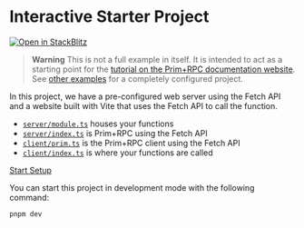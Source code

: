 # Interactive Starter Project

[![Open in StackBlitz](https://developer.stackblitz.com/img/open_in_stackblitz_small.svg)](https://stackblitz.com/github/doseofted/prim-rpc-examples/tree/main/starter)

> **Warning** This is not a full example in itself. It is intended to act as a
> starting point for the
> [tutorial on the Prim+RPC documentation website](https://prim.doseofted.me/docs/setup).
> See [other examples](../) for a completely configured project.

In this project, we have a pre-configured web server using the Fetch API and a
website built with Vite that uses the Fetch API to call the function.

- [`server/module.ts`](./server/index.ts) houses your functions
- [`server/index.ts`](./server/index.ts) is Prim+RPC using the Fetch API
- [`client/prim.ts`](./client/prim.ts) is the Prim+RPC client using the Fetch
  API
- [`client/index.ts`](./client/index.ts) is where your functions are called

[Start Setup](https://prim.doseofted.me/docs/setup)

You can start this project in development mode with the following command:

```zsh
pnpm dev
```
